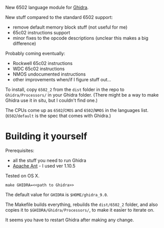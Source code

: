 New 6502 language module for [Ghidra](https://ghidra-sre.org/).

New stuff compared to the standard 6502 support:

* remove default memory block stuff (not useful for me)
* 65c02 instructions support
* minor fixes to the opcode descriptions (unclear this makes a big
  difference)

Probably coming eventually:

* Rockwell 65c02 instructions
* WDC 65c02 instructions
* NMOS undocumented instructions
* other improvements when/if I figure stuff out...

To install, copy `6502_2` from the `dist` folder in the repo to
`Ghidra/Processors/` in your Ghidra folder. (There might be a way to
make Ghidra use it in situ, but I couldn't find one.)

The CPUs come up as `6502`/`CMOS` and `6502`/`NMOS` in the languages
list. (`6502`/`default` is the spec that comes with Ghidra.)

# Building it yourself

Prerequisites:

* all the stuff you need to run Ghidra
* [Apache Ant](https://ant.apache.org/) - I used ver 1.10.5

Tested on OS X.

    make GHIDRA=<<path to Ghidra>>
	
The default value for `GHIDRA` is `$HOME/ghidra_9.0`.

The Makefile builds everything, rebuilds the `dist/6502_2` folder, and
also copies it to `$GHIDRA/Ghidra/Processors/`, to make it easier to
iterate on.

It seems you have to restart Ghidra after making any change.
